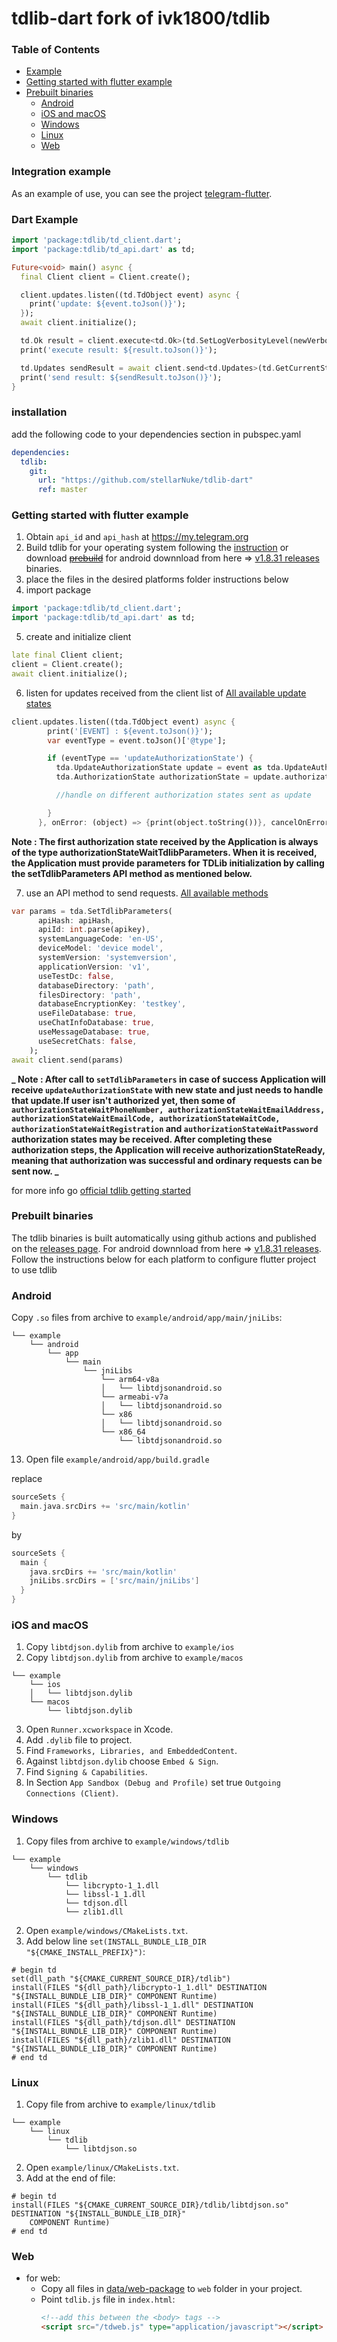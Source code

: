 # tdlib-dart fork of ivk1800/tdlib

### Table of Contents

- [Example](#example)
- [Getting started with flutter example](#getting-started-with-flutter-example)
- [Prebuilt binaries](#prebuilt-binaries)
  - [Android](#android)
  - [iOS and macOS](#ios-and-macos)
  - [Windows](#windows)
  - [Linux](#linux)
  - [Web](#web)

### Integration example

As an example of use, you can see the project [telegram-flutter](https://github.com/ivk1800/telegram-flutter).

### Dart Example

```dart
import 'package:tdlib/td_client.dart';
import 'package:tdlib/td_api.dart' as td;

Future<void> main() async {
  final Client client = Client.create();

  client.updates.listen((td.TdObject event) async {
    print('update: ${event.toJson()}');
  });
  await client.initialize();

  td.Ok result = client.execute<td.Ok>(td.SetLogVerbosityLevel(newVerbosityLevel: 0));
  print('execute result: ${result.toJson()}');

  td.Updates sendResult = await client.send<td.Updates>(td.GetCurrentState());
  print('send result: ${sendResult.toJson()}');
}
```

### installation

add the following code to your dependencies section in pubspec.yaml

```yaml
dependencies:
  tdlib:
    git:
      url: "https://github.com/stellarNuke/tdlib-dart"
      ref: master
```

### Getting started with flutter example

1. Obtain `api_id` and `api_hash` at https://my.telegram.org
2. Build tdlib for your operating system following the [instruction](https://github.com/tdlib/td#building) or download ~~[prebuild](https://github.com/ivk1800/td-json-client-prebuilt/releases)~~
   for android downnload from here => [ v1.8.31 releases](https://github.com/stellarNuke/tdlib-dart/releases/tag/v1.8.31)
   binaries.
3. place the files in the desired platforms folder instructions below
4. import package

```dart
import 'package:tdlib/td_client.dart';
import 'package:tdlib/td_api.dart' as td;
```

5. create and initialize client

```dart
late final Client client;
client = Client.create();
await client.initialize();
```

6. listen for updates received from the client
   list of [All available update states](https://core.telegram.org/tdlib/docs/classtd_1_1td__api_1_1_update.html)

```dart
client.updates.listen((tda.TdObject event) async {
        print('[EVENT] : ${event.toJson()}');
        var eventType = event.toJson()['@type'];

        if (eventType == 'updateAuthorizationState') {
          tda.UpdateAuthorizationState update = event as tda.UpdateAuthorizationState;
          tda.AuthorizationState authorizationState = update.authorizationState;

          //handle on different authorization states sent as update

        }
      }, onError: (object) => {print(object.toString())}, cancelOnError: false, onDone: () => {print('[===========DONE LISTENING=========]')});
```

**Note : The first authorization state received by the Application is always of the type authorizationStateWaitTdlibParameters. When it is received, the Application must provide parameters for TDLib initialization by calling the setTdlibParameters API method as mentioned below.**

7.  use an API method to send requests.
    [All available methods](https://core.telegram.org/tdlib/docs/classtd_1_1td__api_1_1_function.html)

```dart
var params = tda.SetTdlibParameters(
      apiHash: apiHash,
      apiId: int.parse(apikey),
      systemLanguageCode: 'en-US',
      deviceModel: 'device model',
      systemVersion: 'systemversion',
      applicationVersion: 'v1',
      useTestDc: false,
      databaseDirectory: 'path',
      filesDirectory: 'path',
      databaseEncryptionKey: 'testkey',
      useFileDatabase: true,
      useChatInfoDatabase: true,
      useMessageDatabase: true,
      useSecretChats: false,
    );
await client.send(params)

```

**_ Note : After call to `setTdlibParameters` in case of success Application will receive `updateAuthorizationState` with new state and just needs to handle that update.If user isn't authorized yet, then some of `authorizationStateWaitPhoneNumber, authorizationStateWaitEmailAddress, authorizationStateWaitEmailCode, authorizationStateWaitCode, authorizationStateWaitRegistration` and `authorizationStateWaitPassword `authorization states may be received. After completing these authorization steps, the Application will receive authorizationStateReady, meaning that authorization was successful and ordinary requests can be sent now. _**

for more info go [official tdlib getting started](https://core.telegram.org/tdlib/getting-started)

### Prebuilt binaries

The tdlib binaries is built automatically using github actions and published on the [releases page](https://github.com/ivk1800/td-json-client-prebuilt/releases/). For android downnload from here => [ v1.8.31 releases](https://github.com/stellarNuke/tdlib-dart/releases/tag/v1.8.31). Follow the instructions below for each platform to configure flutter project to use tdlib

### Android

Copy `.so` files from archive to `example/android/app/main/jniLibs`:

```
└── example
    └── android
        └── app
            └── main
                └── jniLibs
                    └── arm64-v8a
                    │   └── libtdjsonandroid.so
                    └── armeabi-v7a
                    │   └── libtdjsonandroid.so
                    └── x86
                    │   └── libtdjsonandroid.so
                    └── x86_64
                        └── libtdjsonandroid.so
```

13. Open file `example/android/app/build.gradle`

replace

```groovy
sourceSets {
  main.java.srcDirs += 'src/main/kotlin'
}
```

by

```groovy
sourceSets {
  main {
    java.srcDirs += 'src/main/kotlin'
    jniLibs.srcDirs = ['src/main/jniLibs']
  }
}
```

### iOS and macOS

1. Copy `libtdjson.dylib` from archive to `example/ios`
2. Copy `libtdjson.dylib` from archive to `example/macos`

```
└── example
    └── ios
    │   └── libtdjson.dylib
    └── macos
        └── libtdjson.dylib
```

3. Open `Runner.xcworkspace` in Xcode.
4. Add `.dylib` file to project.
5. Find `Frameworks, Libraries, and EmbeddedContent`.
6. Against `libtdjson.dylib` choose `Embed & Sign`.
7. Find `Signing & Capabilities`.
8. In Section `App Sandbox (Debug and Profile)` set true `Outgoing Connections (Client)`.

### Windows

1. Copy files from archive to `example/windows/tdlib`

```
└── example
    └── windows
        └── tdlib
            └── libcrypto-1_1.dll
            └── libssl-1_1.dll
            └── tdjson.dll
            └── zlib1.dll
```

2. Open `example/windows/CMakeLists.txt`.
3. Add below line `set(INSTALL_BUNDLE_LIB_DIR "${CMAKE_INSTALL_PREFIX}")`:

```
# begin td
set(dll_path "${CMAKE_CURRENT_SOURCE_DIR}/tdlib")
install(FILES "${dll_path}/libcrypto-1_1.dll" DESTINATION "${INSTALL_BUNDLE_LIB_DIR}" COMPONENT Runtime)
install(FILES "${dll_path}/libssl-1_1.dll" DESTINATION "${INSTALL_BUNDLE_LIB_DIR}" COMPONENT Runtime)
install(FILES "${dll_path}/tdjson.dll" DESTINATION "${INSTALL_BUNDLE_LIB_DIR}" COMPONENT Runtime)
install(FILES "${dll_path}/zlib1.dll" DESTINATION "${INSTALL_BUNDLE_LIB_DIR}" COMPONENT Runtime)
# end td
```

### Linux

1. Copy file from archive to `example/linux/tdlib`

```
└── example
    └── linux
        └── tdlib
            └── libtdjson.so
```

2. Open `example/linux/CMakeLists.txt`.
3. Add at the end of file:

```
# begin td
install(FILES "${CMAKE_CURRENT_SOURCE_DIR}/tdlib/libtdjson.so" DESTINATION "${INSTALL_BUNDLE_LIB_DIR}"
    COMPONENT Runtime)
# end td
```

### Web

- for web:
  - Copy all files in [data/web-package](/data/web_pkg/) to `web` folder in your project.
  - Point `tdlib.js` file in `index.html`:
    ```html
    <!--add this between the <body> tags -->
    <script src="/tdweb.js" type="application/javascript"></script>
    ```